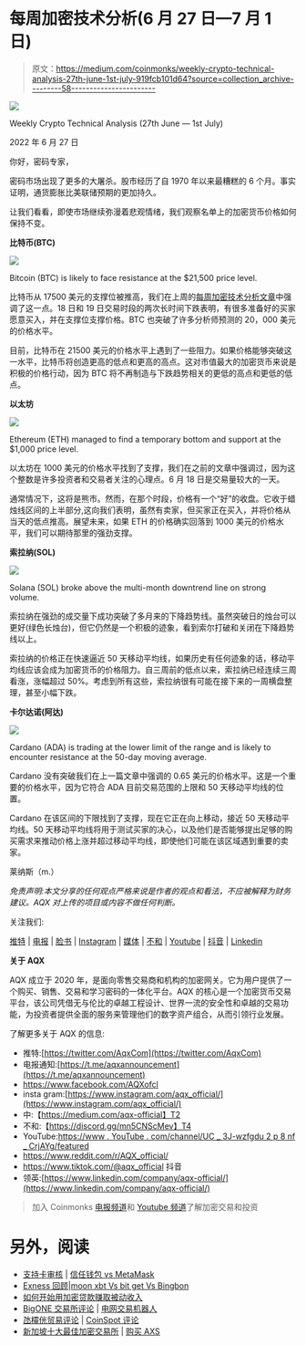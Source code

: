 # 每周加密技术分析(6 月 27 日—7 月 1 日)

> 原文：<https://medium.com/coinmonks/weekly-crypto-technical-analysis-27th-june-1st-july-919fcb101d64?source=collection_archive---------58----------------------->

![](img/2ee76a2e9a88c3cd3f99139485839b3e.png)

Weekly Crypto Technical Analysis (27th June — 1st July)

2022 年 6 月 27 日

你好，密码专家，

密码市场出现了更多的大屠杀。股市经历了自 1970 年以来最糟糕的 6 个月。事实证明，通货膨胀比美联储预期的更加持久。

让我们看看，即使市场继续弥漫着悲观情绪，我们观察名单上的加密货币价格如何保持不变。

**比特币(BTC)**

![](img/73d4698f0eb656fdf2d750c9dd3a60cd.png)

Bitcoin (BTC) is likely to face resistance at the $21,500 price level.

比特币从 17500 美元的支撑位被推高，我们在上周的[每周加密技术分析文章](/coinmonks/weekly-crypto-technical-analysis-20th-24th-june-d224b0a9c482)中强调了这一点。18 日和 19 日交易时段的两次长时间下跌表明，有很多准备好的买家愿意买入，并在支撑位支撑价格。BTC 也突破了许多分析师预测的 20，000 美元的价格水平。

目前，比特币在 21500 美元的价格水平上遇到了一些阻力。如果价格能够突破这一水平，比特币将创造更高的低点和更高的高点。这对市值最大的加密货币来说是积极的价格行动，因为 BTC 将不再制造与下跌趋势相关的更低的高点和更低的低点。

**以太坊**

![](img/23ae97c58d557e1a8e1343788c01388d.png)

Ethereum (ETH) managed to find a temporary bottom and support at the $1,000 price level.

以太坊在 1000 美元的价格水平找到了支撑，我们在之前的文章中强调过，因为这个整数是许多投资者和交易者关注的心理点。6 月 18 日是交易量较大的一天。

通常情况下，这将是熊市。然而，在那个时段，价格有一个“好”的收盘。它收于蜡烛线区间的上半部分,这向我们表明，虽然有卖家，但买家正在买入，并将价格从当天的低点推高。展望未来，如果 ETH 的价格确实回落到 1000 美元的价格水平，我们可以期待那里的强劲支撑。

**索拉纳(SOL)**

![](img/bebff7f75c611406818222e7b4ccaf25.png)

Solana (SOL) broke above the multi-month downtrend line on strong volume.

索拉纳在强劲的成交量下成功突破了多月来的下降趋势线。虽然突破日的烛台可以更好(绿色长烛台)，但它仍然是一个积极的迹象，看到索尔打破和关闭在下降趋势线以上。

索拉纳的价格正在快速逼近 50 天移动平均线，如果历史有任何迹象的话，移动平均线应该会成为加密货币的价格阻力。自三周前的低点以来，索拉纳已经连续三周看涨，涨幅超过 50%。考虑到所有这些，索拉纳很有可能在接下来的一周横盘整理，甚至小幅下跌。

**卡尔达诺(阿达)**

![](img/1faa92c63903cb08d525880f8bf7bf92.png)

Cardano (ADA) is trading at the lower limit of the range and is likely to encounter resistance at the 50-day moving average.

Cardano 没有突破我们在上一篇文章中强调的 0.65 美元的价格水平。这是一个重要的价格水平，因为它符合 ADA 目前交易范围的上限和 50 天移动平均线的位置。

Cardano 在该区间的下限找到了支撑，现在它正在向上移动，接近 50 天移动平均线。50 天移动平均线将用于测试买家的决心，以及他们是否能够提出足够的购买需求来推动价格上涨并超过移动平均线，即使他们可能在该区域遇到重要的卖家。

莱纳斯（m.）

*免责声明:本文分享的任何观点严格来说是作者的观点和看法，不应被解释为财务建议。AQX 对上传的项目或内容不做任何判断。*

关注我们:

[推特](https://twitter.com/AqxCom) | [电报](https://t.me/aqxannouncement) | [脸书](https://www.facebook.com/AQXofcl) | [Instagram](https://www.instagram.com/aqx_official/) | [媒体](https://medium.com/aqx-official) | [不和](https://discord.gg/mn5CNScMev) | [Youtube](https://www.youtube.com/channel/UC_3J-wzFgDu2P8NF_CrjAYg/featured) | [抖音](https://www.tiktok.com/@aqx_official) | [Linkedin](https://www.linkedin.com/company/aqx-official/)

**关于 AQX**

AQX 成立于 2020 年，是面向零售交易商和机构的加密网关。它为用户提供了一个购买、销售、交易和学习密码的一体化平台。AQX 的核心是一个加密货币交易平台，该公司凭借无与伦比的卓越工程设计、世界一流的安全性和卓越的交易功能，为投资者提供全面的服务来管理他们的数字资产组合，从而引领行业发展。

了解更多关于 AQX 的信息:

*   推特:[https://twitter.com/AqxCom](https://twitter.com/AqxCom)
*   电报通知:[https://t.me/aqxannouncement](https://t.me/aqxannouncement)
*   https://www.facebook.com/AQXofcl
*   insta gram:[https://www.instagram.com/aqx_official/](https://www.instagram.com/aqx_official/)
*   中:【https://medium.com/aqx-official】T2
*   不和:【https://discord.gg/mn5CNScMev】T4
*   YouTube:[https://www . YouTube . com/channel/UC _ 3J-wzfgdu 2 p 8 nf _ CrjAYg/featured](https://www.youtube.com/channel/UC_3J-wzFgDu2P8NF_CrjAYg/featured)
*   https://www.reddit.com/r/AQX_official/
*   https://www.tiktok.com/@aqx_official 抖音
*   领英:[https://www.linkedin.com/company/aqx-official/](https://www.linkedin.com/company/aqx-official/)

> 加入 Coinmonks [电报频道](https://t.me/coincodecap)和 [Youtube 频道](https://www.youtube.com/c/coinmonks/videos)了解加密交易和投资

# 另外，阅读

*   [支持卡审核](https://coincodecap.com/uphold-card-review) | [信任钱包 vs MetaMask](https://coincodecap.com/trust-wallet-vs-metamask)
*   [Exness 回顾](https://coincodecap.com/exness-review)|[moon xbt Vs bit get Vs Bingbon](https://coincodecap.com/bingbon-vs-bitget-vs-moonxbt)
*   [如何开始用加密贷款赚取被动收入](https://coincodecap.com/passive-income-crypto-lending)
*   [BigONE 交易所评论](/coinmonks/bigone-exchange-review-64705d85a1d4) | [电网交易机器人](https://coincodecap.com/grid-trading)
*   [氹欞侊贸易评论](https://coincodecap.com/anny-trade-review) | [CoinSpot 评论](https://coincodecap.com/coinspot-review)
*   [新加坡十大最佳加密交易所](https://coincodecap.com/crypto-exchange-in-singapore) | [购买 AXS](https://coincodecap.com/buy-axs-token)